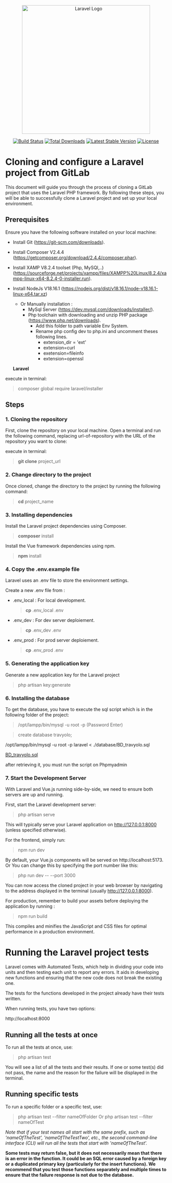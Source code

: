 <p align="center"><a href="https://laravel.com" target="_blank"><img src="https://raw.githubusercontent.com/laravel/art/master/logo-lockup/5%20SVG/2%20CMYK/1%20Full%20Color/laravel-logolockup-cmyk-red.svg" width="400" alt="Laravel Logo"></a></p>

<p align="center">
<a href="https://github.com/laravel/framework/actions"><img src="https://github.com/laravel/framework/workflows/tests/badge.svg" alt="Build Status"></a>
<a href="https://packagist.org/packages/laravel/framework"><img src="https://img.shields.io/packagist/dt/laravel/framework" alt="Total Downloads"></a>
<a href="https://packagist.org/packages/laravel/framework"><img src="https://img.shields.io/packagist/v/laravel/framework" alt="Latest Stable Version"></a>
<a href="https://packagist.org/packages/laravel/framework"><img src="https://img.shields.io/packagist/l/laravel/framework" alt="License"></a>
</p>

# Cloning and configure a Laravel project from GitLab

This document will guide you through the process of cloning a GitLab project that uses the Laravel PHP framework. By following these steps, you will be able to successfully clone a Laravel project and set up your local environment.

## Prerequisites

Ensure you have the following software installed on your local machine:

-   Install Git (https://git-scm.com/downloads).
-   Install Composer V2.4.4 (https://getcomposer.org/download/2.4.4/composer.phar).
-   Install XAMP V8.2.4 toolset (Php, MySQl,..) (https://sourceforge.net/projects/xampp/files/XAMPP%20Linux/8.2.4/xampp-linux-x64-8.2.4-0-installer.run).
- Install NodeJs V18.16.1 (https://nodejs.org/dist/v18.16.1/node-v18.16.1-linux-x64.tar.xz)

    -   Or Manually installation :
        -   MySql Server (https://dev.mysql.com/downloads/installer/).
        -   Php toolchain with downloading and unzip PHP package (https://www.php.net/downloads).
            -   Add this folder to path variable Env System.
            -   Rename php config dev to php.ini and uncomment theses following lines.
                -   extension_dir = 'ext'
                -   extension=curl
                -   exetension=fileinfo
                -   extension=openssl

    **Laravel**

execute in terminal:

> composer global require laravel/installer

## Steps

### 1. Cloning the repository

First, clone the repository on your local machine. Open a terminal and run the following command, replacing url-of-repository with the URL of the repository you want to clone:

execute in terminal:

> **git clone** project_url

### 2. Change directory to the project

Once cloned, change the directory to the project by running the following command:

> **cd** project_name

### 3. Installing dependencies

Install the Laravel project dependencies using Composer.

> **composer** install

Install the Vue framework dependencies using npm.

> **npm** install

### 4. Copy the .env.example file

Laravel uses an .env file to store the environment settings.

Create a new .env file from :

-   .env_local : For local development.

    > **cp** .env_local .env

-   .env_dev : For dev server deploiement.

    > **cp** .env_dev .env

-   .env_prod : For prod server deploiement.
    > **cp** .env_prod .env

### 5. Generating the application key

Generate a new application key for the Laravel project

> php artisan key:generate

### 6. Installing the database

To get the database, you have to execute the sql script which is in the following folder of the project:

>/opt/lampp/bin/mysql -u root -p (Password Enter)

> create database travyolo;

/opt/lampp/bin/mysql -u root -p laravel < ./database/BD_travyolo.sql

[BD_travyolo.sql](./database/BD_travyolo.sql)

after retrieving it, you must run the script on Phpmyadmin

### 7. Start the Development Server

With Laravel and Vue.js running side-by-side, we need to ensure both servers are up and running.

First, start the Laravel development server:

> php artisan serve

This will typically serve your Laravel application on http://127.0.0.1:8000 (unless specified otherwise).

For the frontend, simply run:

> npm run dev

By default, your Vue.js components will be served on http://localhost:5173. Or You can change this by specifying the port number like this:

> php run dev -- --port 3000

You can now access the cloned project in your web browser by navigating to the address displayed in the terminal (usually http://127.0.0.1:8000).

For production, remember to build your assets before deploying the application by running :

> npm run build

This compiles and minifies the JavaScript and CSS files for optimal performance in a production environment.

# Running the Laravel project tests

Laravel comes with Automated Tests, which help in dividing your code into units and then testing each unit to report any errors. It aids in developing new functions and ensuring that the new code does not break the existing one.

The tests for the functions developed in the project already have their tests written.

When running tests, you have two options:

http://localhost:8000

## Running all the tests at once

To run all the tests at once, use:

> php artisan test

You will see a list of all the tests and their results. If one or some test(s) did not pass, the name and the reason for the failure will be displayed in the terminal.

## Running specific tests

To run a specific folder or a specific test, use:

> php artisan test --filter nameOfFolder
> Or
> php artisan test --filter nameOfTest

_Note that if your test names all start with the same prefix, such as 'nameOfTheTest', 'nameOfTheTestTwo', etc., the second command-line interface (CLI) will run all the tests that start with 'nameOfTheTest'._

**Some tests may return false, but it does not necessarily mean that there is an error in the function. It could be an SQL error caused by a foreign key or a duplicated primary key (particularly for the insert functions). We recommend that you test those functions separately and multiple times to ensure that the failure response is not due to the database.**
